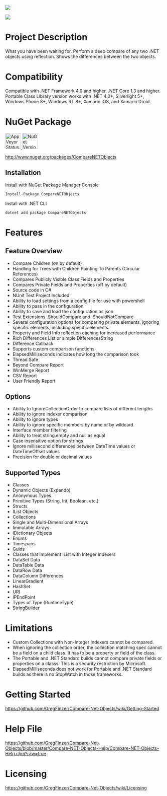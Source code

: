 [<img src="https://github.com/GregFinzer/comparenetobjects/blob/master/logo.png">](http://www.kellermansoftware.com)

[<img src="https://github.com/GregFinzer/comparenetobjects/blob/master/PoweredByNDepend.png">](http://www.ndepend.com)

# Project Description
What you have been waiting for. Perform a deep compare of any two .NET objects using reflection. Shows the differences between the two objects.

# Compatibility
Compatible with .NET Framework 4.0 and higher.  .NET Core 1.3 and higher. Portable Class Library version works with .NET 4.0+, Silverlight 5+, Windows Phone 8+, Windows RT 8+, Xamarin iOS, and Xamarin Droid.  

# NuGet Package

<a href="https://ci.appveyor.com/project/GregFinzer/compare-net-objects">
  <img src="https://ci.appveyor.com/api/projects/status/pi60wxnpsre5gu3f?svg=true" alt="AppVeyor Status" height="50">
</a>


<a href="https://www.nuget.org/packages/CompareNETObjects">
  <img src="http://img.shields.io/nuget/v/CompareNETObjects.svg" alt="NuGet Version" height="50">
</a>

http://www.nuget.org/packages/CompareNETObjects

## Installation

Install with NuGet Package Manager Console
```
Install-Package CompareNETObjects
```

Install with .NET CLI
```
dotnet add package CompareNETObjects
```

# Features

## Feature Overview
* Compare Children (on by default)
* Handling for Trees with Children Pointing To Parents (Circular References)
* Compares Publicly Visible Class Fields and Properties
* Compares Private Fields and Properties (off by default)
* Source code in C#
* NUnit Test Project Included
* Ability to load settings from a config file for use with powershell
* Ability to pass in the configuration
* Ability to save and load the configuration as json
* Test Extensions .ShouldCompare and .ShouldNotCompare
* Several configuration options for comparing private elements, ignoring specific elements, including specific elements.
* Property and Field Info reflection caching for increased performance
* Rich Differences List or simple DifferencesString
* Difference Callback
* Supports custom comparison functions
* ElapsedMilliseconds indicates how long the comparison took
* Thread Safe
* Beyond Compare Report
* WinMerge Report
* CSV Report
* User Friendly Report 

## Options
* Ability to IgnoreCollectionOrder to compare lists of different lengths
* Ability to ignore indexer comparison
* Ability to ignore types
* Ability to ignore specific members by name or by wildcard
* Interface member filtering
* Ability to treat string.empty and null as equal
* Case insensitive option for strings
* Ignore millisecond differences between DateTime values or DateTimeOffset values
* Precision for double or decimal values

## Supported Types
* Classes
* Dynamic Objects (Expando)
* Anonymous Types
* Primitive Types (String, Int, Boolean, etc.)
* Structs
* IList Objects
* Collections
* Single and Multi-Dimensional Arrays
* Immutable Arrays
* IDictionary Objects
* Enums
* Timespans
* Guids
* Classes that Implement IList with Integer Indexers
* DataSet Data
* DataTable Data
* DataRow Data
* DataColumn Differences
* LinearGradient
* HashSet
* URI
* IPEndPoint
* Types of Type (RuntimeType)
* StringBuilder

# Limitations
* Custom Collections with Non-Integer Indexers cannot be compared.
* When ignoring the collection order, the collection matching spec cannot be a field on a child class.  It has to be a property or field of the class.
* The Portable and .NET Standard builds cannot compare private fields or properties on a classs.  This is a security restriction by Microsoft.
* ElapsedMilliseconds does not work for Portable and .NET Standard builds as there is no StopWatch in those frameworks.


# Getting Started
https://github.com/GregFinzer/Compare-Net-Objects/wiki/Getting-Started

# Help File
https://github.com/GregFinzer/Compare-Net-Objects/blob/master/Compare-NET-Objects-Help/Compare-NET-Objects-Help.chm?raw=true

# Licensing
https://github.com/GregFinzer/Compare-Net-Objects/wiki/Licensing
